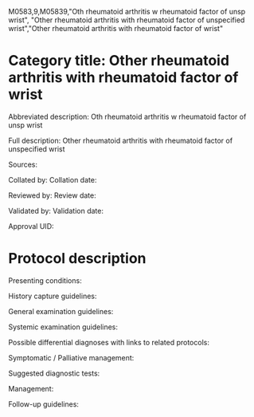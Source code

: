 M0583,9,M05839,"Oth rheumatoid arthritis w rheumatoid factor of unsp wrist", "Other rheumatoid arthritis with rheumatoid factor of unspecified wrist","Other rheumatoid arthritis with rheumatoid factor of wrist"
# Category title: Other rheumatoid arthritis with rheumatoid factor of wrist

Abbreviated description: Oth rheumatoid arthritis w rheumatoid factor of unsp wrist

Full description: Other rheumatoid arthritis with rheumatoid factor of unspecified wrist

Sources:

Collated by:
Collation date:

Reviewed by:
Review date:

Validated by:
Validation date:

Approval UID:

# Protocol description

Presenting conditions:

History capture guidelines:

General examination guidelines:

Systemic examination guidelines:

Possible differential diagnoses with links to related protocols:

Symptomatic / Palliative management:

Suggested diagnostic tests:

Management:

Follow-up guidelines:
